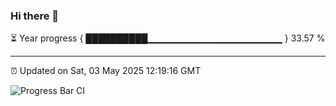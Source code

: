 ### Hi there 👋

⏳ Year progress { ██████████▁▁▁▁▁▁▁▁▁▁▁▁▁▁▁▁▁▁▁▁ } 33.57 %

---

⏰ Updated on Sat, 03 May 2025 12:19:16 GMT

![Progress Bar CI](https://github.com/Shyam-Makwana/GitHub-Actions-Demo/workflows/Progress%20Bar%20CI/badge.svg)
